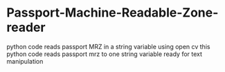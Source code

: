 # Passport-Machine-Readable-Zone-reader
python code reads passport MRZ in a string variable using open cv
this python code reads passport mrz to one string variable ready for text manipulation
